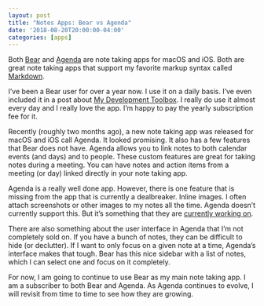 ```yaml
---
layout: post
title: "Notes Apps: Bear vs Agenda"
date: '2018-08-20T20:00:00-04:00'
categories: [apps]
---
```


Both [Bear](http://www.bear-writer.com) and [Agenda](https://www.agenda.com) are note taking apps for macOS and iOS. Both are great note taking apps that support my favorite markup syntax called [Markdown](https://daringfireball.net/projects/markdown/). 

I’ve been a Bear user for over a year now. I use it on a daily basis. I’ve even included it in a post about [My Development Toolbox](https://ryan.grier.co/2018/07/31/my-development-toolbox/). I really do use it almost every day and I really love the app. I’m happy to pay the yearly subscription fee for it. 

Recently (roughly two months ago), a new note taking app was released for macOS and iOS call Agenda. It looked promising. It also has a few features that Bear does not have. Agenda allows you to link notes to both calendar events (and days) and to people. These custom features are great for taking notes during a meeting. You can have notes and action items from a meeting (or day) linked directly in your note taking app. 

Agenda is a really well done app. However, there is one feature that is missing from the app that is currently a dealbreaker. Inline images. I often attach screenshots or other images to my notes all the time. Agenda doesn’t currently support this. But it’s something that they are [currently working on](https://agenda.community/t/the-features-we-are-working-on-right-now/679).  

There are also something about the user interface in Agenda that I’m not completely sold on. If you have a bunch of notes, they can be difficult to hide (or declutter). If I want to only focus on a given note at a time, Agenda’s interface makes that tough. Bear has this nice sidebar with a list of notes, which I can select one and focus on it completely.

For now, I am going to continue to use Bear as my main note taking app. I am a subscriber to both Bear and Agenda. As Agenda continues to evolve, I will revisit from time to time to see how they are growing. 